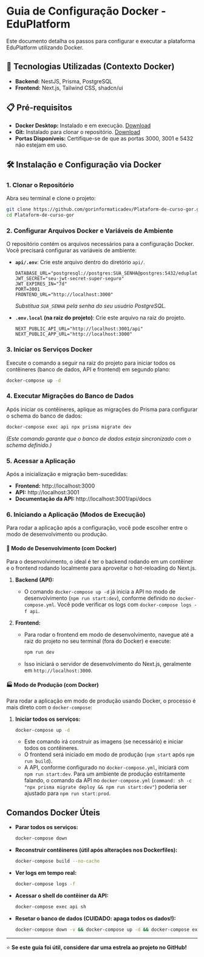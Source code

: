 # Guia de Configuração Docker - EduPlatform

Este documento detalha os passos para configurar e executar a plataforma EduPlatform utilizando Docker.

## 🚀 Tecnologias Utilizadas (Contexto Docker)

*   **Backend:** NestJS, Prisma, PostgreSQL
*   **Frontend:** Next.js, Tailwind CSS, shadcn/ui

## 📋 Pré-requisitos

*   **Docker Desktop:** Instalado e em execução. [Download](https://www.docker.com/products/docker-desktop/)
*   **Git:** Instalado para clonar o repositório. [Download](https://git-scm.com/)
*   **Portas Disponíveis:** Certifique-se de que as portas 3000, 3001 e 5432 não estejam em uso.

## 🛠️ Instalação e Configuração via Docker

### 1. Clonar o Repositório
Abra seu terminal e clone o projeto:
```bash
git clone https://github.com/gorinformaticadev/Plataform-de-curso-gor.git
cd Plataform-de-curso-gor
```

### 2. Configurar Arquivos Docker e Variáveis de Ambiente

O repositório contém os arquivos necessários para a configuração Docker. Você precisará configurar as variáveis de ambiente:

*   **`api/.env`**: Crie este arquivo dentro do diretório `api/`.
    ```env
    DATABASE_URL="postgresql://postgres:SUA_SENHA@postgres:5432/eduplatform"
    JWT_SECRET="seu-jwt-secret-super-seguro"
    JWT_EXPIRES_IN="7d"
    PORT=3001
    FRONTEND_URL="http://localhost:3000"
    ```
    *Substitua `SUA_SENHA` pela senha do seu usuário PostgreSQL.*

*   **`.env.local` (na raiz do projeto)**: Crie este arquivo na raiz do projeto.
    ```env
    NEXT_PUBLIC_API_URL="http://localhost:3001/api"
    NEXT_PUBLIC_APP_URL="http://localhost:3000"
    ```

### 3. Iniciar os Serviços Docker
Execute o comando a seguir na raiz do projeto para iniciar todos os contêineres (banco de dados, API e frontend) em segundo plano:
```bash
docker-compose up -d
```

### 4. Executar Migrações do Banco de Dados
Após iniciar os contêineres, aplique as migrações do Prisma para configurar o schema do banco de dados:
```bash
docker-compose exec api npx prisma migrate dev
```
*(Este comando garante que o banco de dados esteja sincronizado com o schema definido.)*

### 5. Acessar a Aplicação
Após a inicialização e migração bem-sucedidas:
*   **Frontend:** http://localhost:3000
*   **API:** http://localhost:3001
*   **Documentação da API:** http://localhost:3001/api/docs

### 6. Iniciando a Aplicação (Modos de Execução)

Para rodar a aplicação após a configuração, você pode escolher entre o modo de desenvolvimento ou produção.

#### 🚀 Modo de Desenvolvimento (com Docker)

Para o desenvolvimento, o ideal é ter o backend rodando em um contêiner e o frontend rodando localmente para aproveitar o hot-reloading do Next.js.

1.  **Backend (API):**
    *   O comando `docker-compose up -d` já inicia a API no modo de desenvolvimento (`npm run start:dev`), conforme definido no `docker-compose.yml`. Você pode verificar os logs com `docker-compose logs -f api`.

2.  **Frontend:**
    *   Para rodar o frontend em modo de desenvolvimento, navegue até a raiz do projeto no seu terminal (fora do Docker) e execute:
        ```bash
        npm run dev
        ```
    *   Isso iniciará o servidor de desenvolvimento do Next.js, geralmente em `http://localhost:3000`.

#### 🏭 Modo de Produção (com Docker)

Para rodar a aplicação em modo de produção usando Docker, o processo é mais direto com o `docker-compose`:

1.  **Iniciar todos os serviços:**
    ```bash
    docker-compose up -d
    ```
    *   Este comando irá construir as imagens (se necessário) e iniciar todos os contêineres.
    *   O frontend será iniciado em modo de produção (`npm start` após `npm run build`).
    *   A API, conforme configurado no `docker-compose.yml`, iniciará com `npm run start:dev`. Para um ambiente de produção estritamente falando, o comando da API no `docker-compose.yml` (`command: sh -c "npx prisma migrate deploy && npm run start:dev"`) poderia ser ajustado para `npm run start:prod`.

## Comandos Docker Úteis

*   **Parar todos os serviços:**
    ```bash
    docker-compose down
    ```
*   **Reconstruir contêineres (útil após alterações nos Dockerfiles):**
    ```bash
    docker-compose build --no-cache
    ```
*   **Ver logs em tempo real:**
    ```bash
    docker-compose logs -f
    ```
*   **Acessar o shell do contêiner da API:**
    ```bash
    docker-compose exec api sh
    ```
*   **Resetar o banco de dados (CUIDADO: apaga todos os dados!):**
    ```bash
    docker-compose down -v && docker-compose up -d && docker-compose exec api npx prisma migrate dev
    ```

---

⭐ **Se este guia foi útil, considere dar uma estrela ao projeto no GitHub!**
